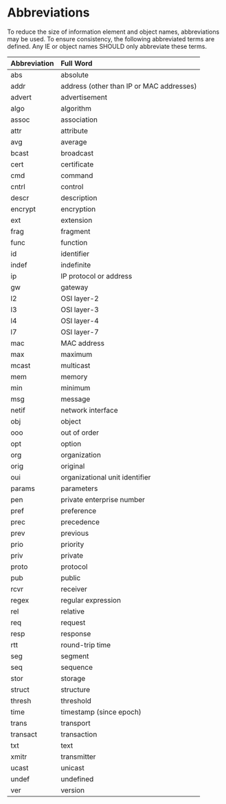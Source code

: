 # Abbreviations

To reduce the size of information element and object names, abbreviations may be used. To ensure consistency, the following abbreviated terms are defined. Any IE or object names SHOULD only abbreviate these terms.

Abbreviation | Full Word
:---|:---
abs | absolute
addr | address (other than IP or MAC addresses)
advert | advertisement
algo | algorithm
assoc | association
attr | attribute
avg | average
bcast | broadcast
cert | certificate
cmd | command
cntrl | control
descr | description
encrypt | encryption
ext | extension
frag | fragment
func | function
id | identifier
indef | indefinite
ip | IP protocol or address
gw | gateway
l2 | OSI layer-2
l3 | OSI layer-3
l4 | OSI layer-4
l7 | OSI layer-7
mac | MAC address
max | maximum
mcast | multicast
mem | memory
min | minimum
msg | message
netif | network interface
obj | object
ooo | out of order
opt | option
org | organization
orig | original
oui | organizational unit identifier
params | parameters
pen | private enterprise number
pref | preference
prec | precedence
prev | previous
prio | priority
priv | private
proto | protocol
pub | public
rcvr | receiver
regex | regular expression
rel | relative
req | request
resp | response
rtt | round-trip time
seg | segment
seq | sequence
stor | storage
struct | structure
thresh | threshold
time | timestamp (since epoch)
trans | transport
transact | transaction
txt | text
xmitr | transmitter
ucast | unicast
undef | undefined
ver | version
